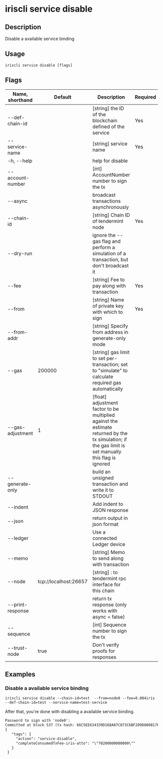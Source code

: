 # iriscli service disable 

## Description

Disable a available service binding

## Usage

```
iriscli service disable [flags]
```

## Flags

| Name, shorthand       | Default                 | Description                                                                                                                                           | Required |
| --------------------- | ----------------------- | ----------------------------------------------------------------------------------------------------------------------------------------------------- | -------- |
| --def-chain-id        |                         | [string] the ID of the blockchain defined of the service                                                                                              |  Yes     |
| --service-name        |                         | [string] service name                                                                                                                                 |  Yes     |
| -h, --help            |                         | help for disable                                                                                                                                      |          |
| --account-number      |                         | [int] AccountNumber number to sign the tx                                                                                                             |          |
| --async               |                         | broadcast transactions asynchronously                                                                                                                 |          |
| --chain-id            |                         | [string] Chain ID of tendermint node                                                                                                                  |   Yes    |
| --dry-run             |                         | ignore the --gas flag and perform a simulation of a transaction, but don't broadcast it                                                               |          |
| --fee                 |                         | [string] Fee to pay along with transaction                                                                                                            |   Yes    |
| --from                |                         | [string] Name of private key with which to sign                                                                                                       |   Yes    |
| --from-addr           |                         | [string] Specify from address in generate-only mode                                                                                                   |          |
| --gas                 |  200000                 | [string] gas limit to set per-transaction; set to "simulate" to calculate required gas automatically                                                  |          |
| --gas-adjustment      |  1                      | [float] adjustment factor to be multiplied against the estimate returned by the tx simulation; if the gas limit is set manually this flag is ignored  |          |
| --generate-only       |                         | build an unsigned transaction and write it to STDOUT                                                                                                  |          |
| --indent              |                         | Add indent to JSON response                                                                                                                           |          |
| --json                |                         | return output in json format                                                                                                                          |          |
| --ledger              |                         | Use a connected Ledger device                                                                                                                         |          |
| --memo                |                         | [string] Memo to send along with transaction                                                                                                          |          |
| --node                |  tcp://localhost:26657  | [string] <host>:<port> to tendermint rpc interface for this chain                                                                                     |          |
| --print-response      |                         | return tx response (only works with async = false)                                                                                                    |          |
| --sequence            |                         | [int] Sequence number to sign the tx                                                                                                                  |          |
| --trust-node          |  true                   | Don't verify proofs for responses                                                                                                                     |          |

## Examples

### Disable a available service binding
```shell
iriscli service disable --chain-id=test  --from=node0 --fee=0.004iris --def-chain-id=test --service-name=test-service
```

After that, you're done with disabling a available service binding.

```txt
Password to sign with 'node0':
Committed at block 537 (tx hash: 66C5EE634339D168A07C073C6BF209D80081762EB8451974ABC33A41914A7158, response: {Code:0 Data:[] Log:Msg 0:  Info: GasWanted:200000 GasUsed:3510 Tags:[{Key:[97 99 116 105 111 110] Value:[115 101 114 118 105 99 101 45 100 105 115 97 98 108 101] XXX_NoUnkeyedLiteral:{} XXX_unrecognized:[] XXX_sizecache:0} {Key:[99 111 109 112 108 101 116 101 67 111 110 115 117 109 101 100 84 120 70 101 101 45 105 114 105 115 45 97 116 116 111] Value:[34 55 48 50 48 48 48 48 48 48 48 48 48 48 48 34] XXX_NoUnkeyedLiteral:{} XXX_unrecognized:[] XXX_sizecache:0}] Codespace: XXX_NoUnkeyedLiteral:{} XXX_unrecognized:[] XXX_sizecache:0})
{
   "tags": {
     "action": "service-disable",
     "completeConsumedTxFee-iris-atto": "\"70200000000000\""
   }
 }
```